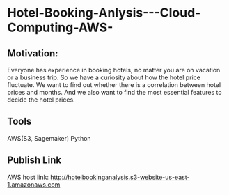 # Hotel-Booking-Anlysis---Cloud-Computing-AWS-

## Motivation:
Everyone has experience in booking hotels, no matter you are on vacation or a business trip. So we have a curiosity about how the hotel price fluctuate. We want to find out whether there is a correlation between hotel prices and months. And we also want to find the most essential features to decide the hotel prices. 

## Tools
AWS(S3, Sagemaker)
Python

## Publish Link
AWS host link: http://hotelbookinganalysis.s3-website-us-east-1.amazonaws.com
